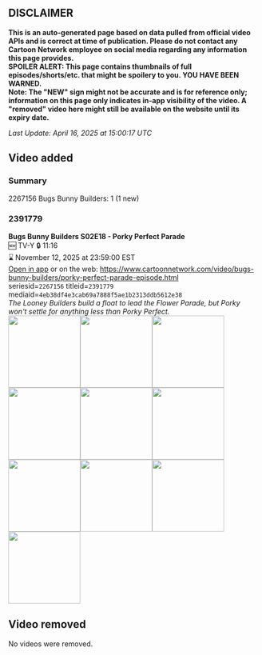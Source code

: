 ## DISCLAIMER
**This is an auto-generated page based on data pulled from official video APIs and is correct at time of publication. Please do not contact any Cartoon Network employee on social media regarding any information this page provides.**  
**SPOILER ALERT: This page contains thumbnails of full episodes/shorts/etc. that might be spoilery to you. YOU HAVE BEEN WARNED.**  
**Note: The "NEW" sign might not be accurate and is for reference only; information on this page only indicates in-app visibility of the video. A "removed" video here might still be available on the website until its expiry date.**  

_Last Update: April 16, 2025 at 15:00:17 UTC_
## Video added
### Summary
2267156 Bugs Bunny Builders: 1 (1 new)  
### 2391779
**Bugs Bunny Builders S02E18 - Porky Perfect Parade**  
🆕 TV-Y 🔒 11:16  
⌛ November 12, 2025 at 23:59:00 EST  
[Open in app](https://cnvideo.sercomkc.org/redirector.html?type=cnapp&seriesid=1000000000093702&titleid=2391779&mediaid=4eb38df4e3cab69a7888f5ae1b2313ddb5612e38) or on the web: https://www.cartoonnetwork.com/video/bugs-bunny-builders/porky-perfect-parade-episode.html  
seriesid=`2267156` titleid=`2391779` mediaid=`4eb38df4e3cab69a7888f5ae1b2313ddb5612e38`  
_The Looney Builders build a float to lead the Flower Parade, but Porky won't settle for anything less than Porky Perfect._  
<a href="https://s3.amazonaws.com/cartoonorchestrator/2391779_001_1280x720.jpg"><img src="https://s3.amazonaws.com/cartoonorchestrator/2391779_001_640x360.jpg" height="144px" /></a><a href="https://s3.amazonaws.com/cartoonorchestrator/2391779_002_1280x720.jpg"><img src="https://s3.amazonaws.com/cartoonorchestrator/2391779_002_640x360.jpg" height="144px" /></a><a href="https://s3.amazonaws.com/cartoonorchestrator/2391779_003_1280x720.jpg"><img src="https://s3.amazonaws.com/cartoonorchestrator/2391779_003_640x360.jpg" height="144px" /></a><a href="https://s3.amazonaws.com/cartoonorchestrator/2391779_004_1280x720.jpg"><img src="https://s3.amazonaws.com/cartoonorchestrator/2391779_004_640x360.jpg" height="144px" /></a><a href="https://s3.amazonaws.com/cartoonorchestrator/2391779_005_1280x720.jpg"><img src="https://s3.amazonaws.com/cartoonorchestrator/2391779_005_640x360.jpg" height="144px" /></a><a href="https://s3.amazonaws.com/cartoonorchestrator/2391779_006_1280x720.jpg"><img src="https://s3.amazonaws.com/cartoonorchestrator/2391779_006_640x360.jpg" height="144px" /></a><a href="https://s3.amazonaws.com/cartoonorchestrator/2391779_007_1280x720.jpg"><img src="https://s3.amazonaws.com/cartoonorchestrator/2391779_007_640x360.jpg" height="144px" /></a><a href="https://s3.amazonaws.com/cartoonorchestrator/2391779_008_1280x720.jpg"><img src="https://s3.amazonaws.com/cartoonorchestrator/2391779_008_640x360.jpg" height="144px" /></a><a href="https://s3.amazonaws.com/cartoonorchestrator/2391779_009_1280x720.jpg"><img src="https://s3.amazonaws.com/cartoonorchestrator/2391779_009_640x360.jpg" height="144px" /></a><a href="https://s3.amazonaws.com/cartoonorchestrator/2391779_010_1280x720.jpg"><img src="https://s3.amazonaws.com/cartoonorchestrator/2391779_010_640x360.jpg" height="144px" /></a>
## Video removed
No videos were removed.  
